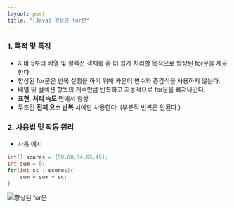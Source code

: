 ```yaml
---
layout: post
title: "[Java] 향상된 for문"
---
```


### 1. 목적 및 특징
 - 자바 5부터 배열 및 컬렉션 객체를 좀 더 쉽게 처리할 목적으로 향상된 for문을 제공한다.
 - 향상된 for문은 반복 실행을 하기 위해 카운터 변수와 증감식을 사용하지 않는다.
 - 배열 및 컬렉션 항목의 개수만큼 반복하고 자동적으로 for문을 빠져나간다.
 - **표현**, **처리 속도** 면에서 향상
 - 무조건 **전체 요소 반복** 시에만 사용한다. (부분적 반복은 안된다.)

### 2. 사용법 및 작동 원리
 - 사용 예시
```java
int[] scores = {50,60,34,65,45};
int sum = 0;
for(int sc : scores){
	sum = sum + sc;
}
```
![향상된 for문](http://nokbeondev.github.io/img/EnhancedLoop.png)